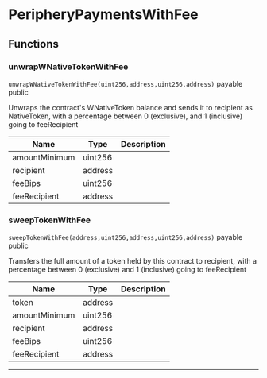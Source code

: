 

# PeripheryPaymentsWithFee







## Functions
### unwrapWNativeTokenWithFee


`unwrapWNativeTokenWithFee(uint256,address,uint256,address)` payable public

Unwraps the contract&#x27;s WNativeToken balance and sends it to recipient as NativeToken, with a percentage between
0 (exclusive), and 1 (inclusive) going to feeRecipient



| Name | Type | Description |
| ---- | ---- | ----------- |
| amountMinimum | uint256 |  |
| recipient | address |  |
| feeBips | uint256 |  |
| feeRecipient | address |  |


### sweepTokenWithFee


`sweepTokenWithFee(address,uint256,address,uint256,address)` payable public

Transfers the full amount of a token held by this contract to recipient, with a percentage between
0 (exclusive) and 1 (inclusive) going to feeRecipient



| Name | Type | Description |
| ---- | ---- | ----------- |
| token | address |  |
| amountMinimum | uint256 |  |
| recipient | address |  |
| feeBips | uint256 |  |
| feeRecipient | address |  |




---


